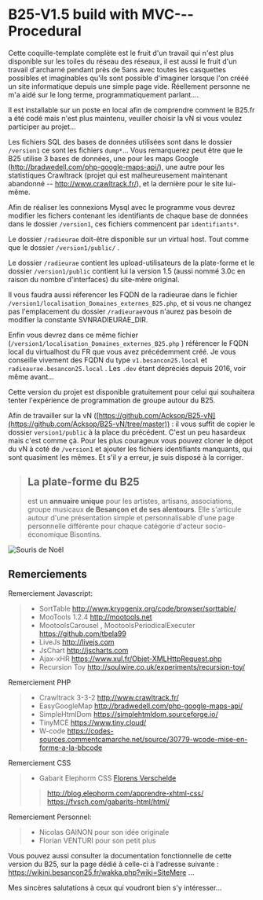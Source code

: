 # B25-V1.5 build with MVC---Procedural

Cette coquille-template complète est le fruit d'un travail qui n'est plus disponible sur les toiles du réseau des réseaux, il est aussi le fruit d'un travail d'archarné pendant près de 5ans avec toutes les casquettes possibles et imaginables qu'ils sont possible d'imaginer lorsque l'on crééé un site informatique depuis une simple page vide. Réellement personne ne m'a aidé sur le long terme, programmatiquement parlant....

Il est installable sur un poste en local afin de comprendre comment le B25.fr a été codé mais n'est plus maintenu, veuiller choisir la vN si vous voulez participer au projet...

Les fichiers SQL des bases de données utilisées sont dans le dossier `/version1` ce sont les fichiers `dump*`... Vous remarquerez peut être que le B25 utilise 3 bases de données, une pour les maps Google (http://bradwedell.com/php-google-maps-api/), une autre pour les statistiques Crawltrack (projet qui est malheureusement maintenant abandonné -- http://www.crawltrack.fr/), et la dernière pour le site lui-même.

Afin de réaliser les connexions Mysql avec le programme vous devrez modifier les fichers contenant les identifiants de chaque base de données dans le dossier `/version1`, ces fichiers commencent par `identifiants*`.

Le dossier `/radieurae` doit-être disponible sur un virtual host. Tout comme que le dossier `/version1/public/` .

Le dossier `/radieurae` contient les upload-utilisateurs de la plate-forme et le dossier `/version1/public` contient lui la version 1.5 (aussi nommé 3.0c en raison du nombre d'interfaces) du site-mère original.

Il vous faudra aussi réferencer les FQDN de la radieurae dans le fichier `/version1/localisation_Domaines_externes_B25.php`, et si vous ne changez pas l'emplacement du dossier `/radieurae`vous n'aurez pas besoin de modifier la constante SVNRADIEURAE_DIR.

Enfin vous devrez dans ce même fichier (`/version1/localisation_Domaines_externes_B25.php` ) référencer le FQDN local du virtualhost du FR que vous avez précédemment créé. Je vous conseille vivement des FQDN du type `v1.besancon25.local` et `radieaurae.besancon25.local` . Les `.dev` étant dépréciés depuis 2016, voir même avant...

Cette version du projet est disponible gratuitement pour celui qui souhaitera tenter l'expérience de programmation de groupe autour du B25.

Afin de travailler sur la vN ([https://github.com/Acksop/B25-vN](https://github.com/Acksop/B25-vN/tree/master)) : il vous suffit de copier le dossier `version1/public` à la place du précédent. C'est un peu hasardeux mais c'est comme çà. Pour les plus courageux vous pouvez cloner le dépot du vN à coté de  `/version1` et ajouter les fichiers identifiants manquants, qui sont quasiment les mêmes. Et s'il y a erreur, je suis disposé à la corriger.


> ## **La plate-forme du B25**
> 
> est un **annuaire unique** pour les artistes, artisans, associations,
> groupe musicaux **de Besançon et de ses
> alentours**.   Elle s'articule autour d'une présentation simple et
> personnalisable d'une page personnelle différente pour chaque
> catégorie d'acteur socio-économique Bisontins.

![Souris de Noël](https://besançon25.fr/images/NouvelAn/2015/sourisDeNoel.png)


## Remerciements 


Remerciement Javascript:

>  - SortTable http://www.kryogenix.org/code/browser/sorttable/
>  - MooTools 1.2.4 http://mootools.net
>  - MootoolsCarousel , MootoolsPeriodicalExecuter  https://github.com/tbela99
>  - LiveJs http://livejs.com
>  - JsChart http://jscharts.com
>  - Ajax-xHR https://www.xul.fr/Objet-XMLHttpRequest.php
>  - Recursion Toy http://soulwire.co.uk/experiments/recursion-toy/

Remerciement PHP

>  - Crawltrack 3-3-2 http://www.crawltrack.fr/ 
>  - EasyGoogleMap http://bradwedell.com/php-google-maps-api/ 
>  - SimpleHtmlDom https://simplehtmldom.sourceforge.io/
>  - TinyMCE https://www.tiny.cloud/
>  - W-code  https://codes-sources.commentcamarche.net/source/30779-wcode-mise-en-forme-a-la-bbcode

Remerciement CSS

> - Gabarit Elephorm CSS [Florens Verschelde](https://fvsch.com/)
> > http://blog.elephorm.com/apprendre-xhtml-css/
> > https://fvsch.com/gabarits-html/html/

Remerciement Personnel:

> - Nicolas GAINON pour son idée originale
> - Florian VENTURI pour son petit plus


Vous pouvez aussi consulter la documentation fonctionnelle de cette version du B25, sur la page dédié à celle-ci à l'adresse suivante : https://wikini.besançon25.fr/wakka.php?wiki=SiteMere ...


Mes sincères salutations à ceux qui voudront bien s'y intéresser...

